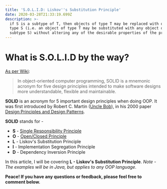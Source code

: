 ```yaml
---
title: 'S.O.L.I.D: Liskov''s Substitution Principle'
date: 2020-03-28T21:33:19.699Z
description: >-
  if S is a subtype of T, then objects of type T may be replaced with objects of
  type S (i.e. an object of type T may be substituted with any object of a
  subtype S) without altering any of the desirable properties of the program
---
```

# What is S.O.L.I.D by the way?

[As per Wiki](https://en.wikipedia.org/wiki/SOLID):

> In object-oriented computer programming, SOLID is a mnemonic acronym for five design principles intended to make software designs more understandable, flexible and maintainable.

**SOLID** is an acronym for 5 important design principles when doing OOP. It was first introduced by Robert C. Martin ([Uncle Bob](https://twitter.com/unclebobmartin?ref_src=twsrc%5Egoogle%7Ctwcamp%5Eserp%7Ctwgr%5Eauthor)), in his 2000 paper [Design Principles and Design Patterns](https://web.archive.org/web/20150906155800/http://www.objectmentor.com/resources/articles/Principles_and_Patterns.pdf).

**SOLID** stands for -

* **S** - [Single Responsibility Principle](https://blog.abhishekprakash.com/2020-03-25-s-o-l-i-d-single-responsibility-principle/)
* **O** - [Open/Closed Principle](https://blog.abhishekprakash.com/2020-03-25-s-o-l-i-d-open-closed-principle/)
* **L** - Liskov's Substitution Principle
* **I** - Implementation Segregation Principle
* **D** - Dependency Inversion Principle

In this article, I will be covering **L - Liskov's Substitution Principle**. *Note - The examples will be in Java, but applies to any OOP language.*

**Peace! If you have any questions or feedback, please feel free to comment below.**